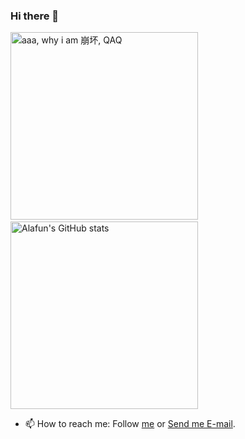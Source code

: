 ### Hi there 👋

<!-- ![Alafun's GitHub stats](https://github-readme-stats.vercel.app/api?username=alafun&show_icons=ture) -->
<img src="https://count.getloli.com/get/@alafun?theme=rule34" width="300" loading="lazy" alt="aaa, why i am 崩坏, QAQ" />    &nbsp;&nbsp;&nbsp;   <img src="https://github-readme-stats.vercel.app/api?username=alafun&show_icons=ture" width="300" alt="Alafun's GitHub stats" loading="lazy" />                                                                                              

<!-- <img src="https://profile-counter.glitch.me/alafun/count.svg" loading="lazy" alt=":alafun" /> -->

<!-- <img src="https://ipcounter.ihcr.top/?mode=2&str=(%E4%BD%A0%E5%A5%BD%E5%91%80%EF%BC%81)&gh=alafun&lg=%E7%84%A1&qq=%E4%BF%9D%E5%AF%86&mail=%E4%BF%9D%E5%AF%86&strsize=24" width="499" loading="lazy"  alt=":alafun" />
 -->
 
- 📫 How to reach me: Follow [me](https://github.com/Alafun) or [Send me E-mail](mailto:alafun@petalmail.com).


